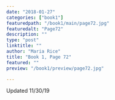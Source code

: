 ```yaml
---
date: "2018-01-27"
categories: ["book1"]
featuredpath: "/book1/main/page72.jpg"
featuredalt: "Page72"
description: ""
type: "post"
linktitle: ""
author: "Maria Rice"
title: "Book 1, Page 72"
featured: ""
preview: "/book1/preview/page72.jpg"

---
```


Updated 11/30/19
